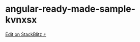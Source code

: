 # angular-ready-made-sample-kvnxsx

[Edit on StackBlitz ⚡️](https://stackblitz.com/edit/angular-ready-made-sample-kvnxsx)